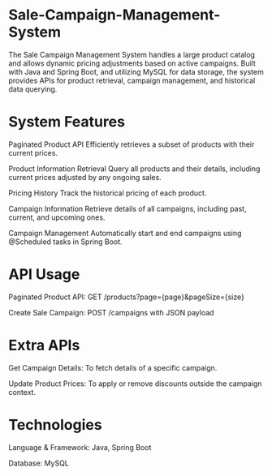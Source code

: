# Sale-Campaign-Management-System
The Sale Campaign Management System handles a large product catalog and allows dynamic pricing adjustments based on active campaigns. Built with Java and Spring Boot, and utilizing MySQL for data storage, the system provides APIs for product retrieval, campaign management, and historical data querying.


# System Features
Paginated Product API
Efficiently retrieves a subset of products with their current prices. 

Product Information Retrieval
Query all products and their details, including current prices adjusted by any ongoing sales.

Pricing History
Track the historical pricing of each product.

Campaign Information
Retrieve details of all campaigns, including past, current, and upcoming ones.

Campaign Management
Automatically start and end campaigns using @Scheduled tasks in Spring Boot.

# API Usage
Paginated Product API: GET /products?page={page}&pageSize={size}

Create Sale Campaign: POST /campaigns with JSON payload

# Extra APIs
Get Campaign Details: To fetch details of a specific campaign.

Update Product Prices: To apply or remove discounts outside the campaign context.

# Technologies
Language & Framework: Java, Spring Boot

Database: MySQL
